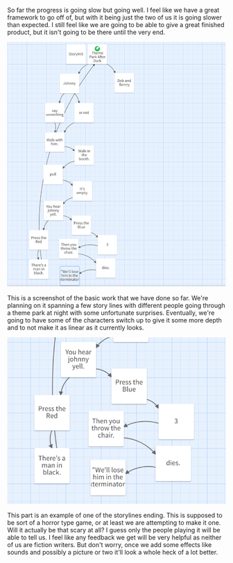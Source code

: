 So far the progress is going slow but going well. I feel like we have a great framework to go off of, but with it being just the two of us it is going slower than expected. I still feel like we are going to be able to give a great finished product, but it isn't going to be there until the very end. 

<img src="how-to/Screen Shot 2019-04-10 at 9.07.41 PM.png" alt="Progress of whole project so far" style="margin: 0 auto;" />

This is a screenshot of the basic work that we have done so far. We're planning on it spanning a few story lines with different people going through a theme park at night with some unfortunate surprises. Eventually, we're going to have some of the characters switch up to give it some more depth and to not make it as linear as it currently looks. 

<img src="how-to/Screen Shot 2019-04-10 at 9.14.08 PM.png" alt="One of the storylines ending and the continuing one" style="margin: 0 auto;" />

This part is an example of one of the storylines ending. This is supposed to be sort of a horror type game, or at least we are attempting to make it one. Will it actually be that scary at all? I guess only the people playing it will be able to tell us. I feel like any feedback we get will be very helpful as neither of us are fiction writers. But don't worry, once we add some effects like sounds and possibly a picture or two it'll look a whole heck of a lot better.
